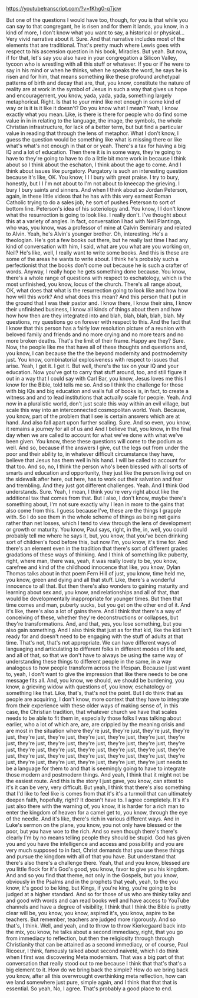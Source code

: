 https://youtubetranscript.com/?v=fKhg0-qTjcw

 But one of the questions I would have too, though, for you is that while you can say to that congregant, he is risen and for them it lands, you know, in a kind of more, I don't know what you want to say, a historical or physical... Very vivid narrative about it. Sure. And that narrative includes most of the elements that are traditional. That's pretty much where Lewis goes with respect to his ascension question in his book, Miracles. But yeah. But now, if for that, let's say you also have in your congregation a Silicon Valley, tycoon who is wrestling with all this stuff or whatever. If you or if he were to say in his mind or when he thinks, when he speaks the word, he says he is risen and for him, that means something like these profound archetypal patterns of birth and decay that are, that, you know, constitute the nature of reality are at work in the symbol of Jesus in such a way that gives us hope and encouragement, you know, yada, yada, yada, something largely metaphorical. Right. Is that to your mind like not enough in some kind of way or is it is it like it doesn't? Do you know what I mean? Yeah, I know exactly what you mean. Like, is there is there for people who do find some value in in in relating to the language, the image, the symbols, the whole Christian infrastructure, for lack of a better term, but but find a particular value in reading that through the lens of metaphor. What I don't know, I guess the question would be something like what is missing there or like what's what's not enough in that or or yeah. There's a tax for having a big IQ and a lot of education. Then there it is in some ways, they're going to have to they're going to have to do a little bit more work in because I think about so I think about the eschaton, I think about the age to come. And I think about issues like purgatory. Purgatory is such an interesting question because it's like, OK. You know, I I I bury with great praise. I try to bury, honestly, but I I I'm not about to I'm not about to kneecap the grieving. I bury I bury saints and sinners. And when I think about so Jordan Peterson, again, in these little videos that he has with this very earnest Roman Catholic trying to do a sales job, he sort of pushes Peterson to sort of bottom line. Peterson's idea of his soteriology and. You know, I I don't know what the resurrection is going to look like. I really don't. I've thought about this at a variety of angles. In fact, conversation I had with Neil Plantinga, who was, you know, was a professor of mine at Calvin Seminary and related to Alvin. Yeah, he's Alvin's younger brother. Oh, interesting. He's a theologian. He's got a few books out there, but he really last time I had any kind of conversation with him, I said, what are you what are you working on, Neil? He's like, well, I really want to write some books. And this is these are some of the areas he wants to write about. I think he's probably such a perfectionist that the books don't come out because he is such a crafter of words. Anyway, I really hope he gets something done because. You know, there's a whole range of questions with respect to eschatology, which is the most unfinished, you know, locus of the church. There's all range about, OK, what does that what is the resurrection going to look like and how how how will this work? And what does this mean? And this person that I put in the ground that I was their pastor and. I know there, I know their sins, I know their unfinished business, I know all kinds of things about them and how how how then are they integrated into and blah, blah, blah, blah, blah. My questions, my questions go on forever with respect to this. And the fact that I know that this person has a fairly low resolution picture of a reunion with beloved family and friends and no more crying and no more tears and no more broken deaths. That's the limit of their frame. Happy are they? Sure. Now, the people like me that have all of these thoughts and questions and, you know, I can because the the the beyond modernity and postmodernity just. You know, combinatorial explosiveness with respect to issues that arise. Yeah, I get it. I get it. But well, there's the tax on your IQ and your education. Now you've got to carry that stuff around, too, and still figure it out in a way that I could say with Carl Bar, you know, Jesus loves me this I know for the Bible, told tells me so. And so I think the challenge for those with big IQs and big education and walls full of books is, in fact, to create a witness and and to lead institutions that actually scale for people. Yeah. And now in a pluralistic world, don't just scale this way within an evil village, but scale this way into an interconnected cosmopolitan world. Yeah. Because, you know, part of the problem that I see is certain answers which are at hand. And also fall apart upon further scaling. Sure. And so even, you know, it remains a journey for all of us and And I believe that, you know, in the final day when we are called to account for what we've done with what we've been given. You know, these these questions will come to the podium as well. And so, because if the answers I give, cut the legs out from under the poor and their ability to, in whatever difficult circumstance they have, believe that Jesus has them well in his hand. I will be called to account for that too. And so, no, I think the person who's been blessed with all sorts of smarts and education and opportunity, they just like the person living out on the sidewalk after here, out here, has to work out their salvation and fear and trembling. And they just got different challenges. Yeah. And I think God understands. Sure. Yeah, I mean, I think you're very right about like the additional tax that comes from that. But I also, I don't know, maybe there's something about, I'm not sure exactly why I lean in more to the gains that also come from this. I guess because I've, these are the things I grapple with. So I do see them in the whole scheme of things as being net gains rather than net losses, which I tend to view through the lens of development or growth or maturity. You know, Paul says, right, in the, in, well, you could probably tell me where he says it, but, you know, that you've been drinking sort of children's food before this, but now I'm, you know, it's time for. And there's an element even in the tradition that there's sort of different grades gradations of these ways of thinking. And I think of something like puberty, right, where man, there was, yeah, it was really lovely to be, you know, carefree and kind of the childhood innocence that like, you know, Dylan Thomas talks about in that poem Fern Hill of just, you know, time held me, you know, green and dying and all that stuff. Like, there's a wonderful innocence to all that. But then there's also wonders to gaining maturity and learning about sex and, you know, and relationships and all of that, that would be developmentally inappropriate for younger times. But then that time comes and man, puberty sucks, but you get on the other end of it. And it's like, there's also a lot of gains there. And I think that there's a way of conceiving of these, whether they're deconstructions or collapses, but they're transformations. And, and that, yes, you lose something, but you also gain something. And I also think that just as for that kid, like the kid isn't ready for and doesn't need to be engaging with the stuff of adults at that time. That's not, that's not appropriate. We can have different ways of languaging and articulating to different folks in different modes of life and, and all of that, so that we don't have to always be using the same way of understanding these things to different people in the same, in a way analogous to how people transform across the lifespan. Because I just want to, yeah, I don't want to give the impression that like there needs to be one message fits all. And, you know, we should, we should be burdening, you know, a grieving widow with questions of, you know, eschatology or something like that. Like, that's, that's not the point. But I do think that as people are acquiring, I don't know, more context that they have to integrate from their experience with these older ways of making sense of, in this case, the Christian tradition, that whatever church we have that scales needs to be able to fit them in, especially those folks I was talking about earlier, who a lot of which are, are, are crippled by the meaning crisis and are most in the situation where they're just, they're just, they're just, they're just, they're just, they're just, they're just, they're just, they're just, they're just, they're just, they're just, they're just, they're just, they're just, they're just, they're just, they're just, they're just, they're just, they're just, they're just, they're just, they're just, they're just, they're just, they're just, they're just, they're just, they're just, they're just, they're just, they're just needs to be a language for them to and that is seemingly going to have to integrate those modern and postmodern things. And yeah, I think that it might not be the easiest route. And this is the story I just gave, you know, can attest to it's it can be very, very difficult. But yeah, I think that there's also something that I'd like to feel like is comes from that it's it's a turmoil that can ultimately deepen faith, hopefully, right? It doesn't have to. I agree completely. It's it's just also there with the warning of, you know, it is harder for a rich man to enter the kingdom of heaven for a camel get to, you know, through the eye of the needle. And it's like, there's rich in various different ways. And in Luke's sermon on the plane, you know, you not only have blessed or the poor, but you have woe to the rich. And so even though there's there's clearly I'm by no means telling people they should be stupid. God has given you and you have the intelligence and access and possibility and you are very much supposed to in fact, Christ demands that you use these things and pursue the kingdom with all of that you have. But understand that there's also there's a challenge there. Yeah, that and you know, blessed are you little flock for it's God's good, you know, favor to give you his kingdom. And and so you find that theme, not only in the Gospels, but you know, obviously in the Psalms and in the prophets that yeah, yeah, to the you know, it's good to be king, but Kings, if you're king, you're going to be judged at a higher standard. And so for those of us who are thinky talky and and good with words and can read books well and have access to YouTube channels and have a degree of visibility, I think that I think the Bible is pretty clear will be, you know, you know, aspired it's, you know, aspire to be teachers. But remember, teachers are judged more rigorously. And so that's, I think. Well, and yeah, and to throw to throw Kierkegaard back into the mix, you know, he talks about a second immediacy, right, that you go from immediacy to reflection, but then the religiosity through through Christianity that can be attained as a second immediacy, or of course, Paul Ricoeur, I think, famously talked about second naiveté, which I do think when I first was discovering Meta modernism. That was a big part of that conversation that really stood out to me because I think that that's that's a big element to it. How do we bring back the simple? How do we bring back you know, after all this overwrought overthinking meta reflection, how can we land somewhere just pure, simple again, and I think that that that is essential. So yeah, No, I agree. That's probably a good place to end.